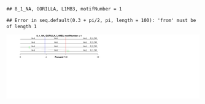 

```
## 8_1_NA, GORILLA, L1MB3, motifNumber = 1
```

```
## Error in seq.default(0.3 + pi/2, pi, length = 100): 'from' must be of length 1
```

![plot of chunk motifPValues](figure/motifPValues-1.png) 
  
